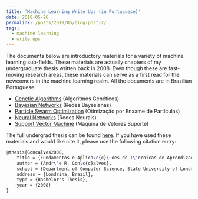```yaml
---
title: 'Machine Learning Write Ups (in Portuguese)'
date: 2018-05-26
permalink: /posts/2018/05/blog-post-2/
tags:
  - machine learning
  - write ups
---
```


The documents below are introductory materials for a variety of machine learning sub-fields. These materials are actually chapters of my undergraduate thesis written back in 2008. Even though these are fast-moving research areas, these materials can serve as a first read for the newcomers in the machine learning realm. All the documents are in Brazilian Portuguese.

* [Genetic Algorithms](/files/pdfs/geneticos.pdf) (Algoritmos Genéticos)
* [Bayesian Networks](/files/pdfs/bayesianas.pdf) (Redes Bayesianas)
* [Particle Swarm Optimization](/files/pdfs/enxames.pdf) (Otimização por Enxame de Partículas)
* [Neural Networks](/files/pdfs/redes_neurais.pdf) (Redes Neurais)
* [Support Vector Machine](/files/pdfs/svm.pdf) (Máquina de Vetores Suporte)


The full undergrad thesis can be found [here](/files/pdfs/undergrad_thesis.pdf). If you have used these materials and would like cite it, please use the following citation entry:

```latex
@thesis{Goncalves2008,
    title = {Fundamentos e Aplica\c{c}\~oes de T\'ecnicas de Aprendizado de M\'aquina},
    author = {Andr\'e R. Gon\c{c}alves},
    school = {Department of Computer Science, State University of Londrina},
    address = {Londrina, Brazil},
    type = {Bachelor's Thesis},
    year = {2008}
}
```
